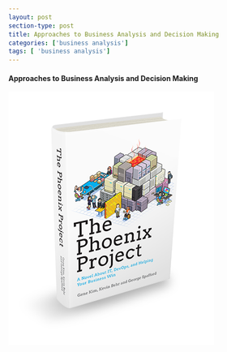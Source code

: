```yaml
---
layout: post
section-type: post
title: Approaches to Business Analysis and Decision Making
categories: ['business analysis']
tags: [ 'business analysis']
---
```



#### Approaches to Business Analysis and Decision Making

![The Phoenix Project](/img/phoenix.png "The Phoenix Project")


